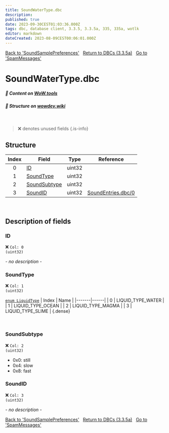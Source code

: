 ```yaml
---
title: SoundWaterType.dbc
description:
published: true
date: 2023-09-30CEST01:03:36.000Z
tags: dbc, database client, 3.3.5, 3.3.5a, 335, 335a, wotlk
editor: markdown
dateCreated: 2023-08-09CEST00:06:01.000Z
---
```

<a href="https://trinitycore.info/files/DBC/335/soundsamplepreferences" class="mt-5 v-btn v-btn--depressed v-btn--flat v-btn--outlined theme--light v-size--default darkblue--text text--lighten-3"><span class="v-btn__content"><i aria-hidden="true" class="v-icon notranslate v-icon--left mdi mdi-arrow-left theme--light"></i><span>Back to 'SoundSamplePreferences'</span></span></a>&nbsp;&nbsp;&nbsp;<a href="https://trinitycore.info/files/DBC/335/home" class="mt-5 v-btn v-btn--depressed v-btn--flat v-btn--outlined theme--light v-size--default darkblue--text text--lighten-3"><span class="v-btn__content"><i aria-hidden="true" class="v-icon notranslate v-icon--left mdi mdi-home-outline theme--light"></i><span>Return to DBCs (3.3.5a)</span></span></a>&nbsp;&nbsp;&nbsp;<a href="https://trinitycore.info/files/DBC/335/spammessages" class="mt-5 v-btn v-btn--depressed v-btn--flat v-btn--outlined theme--light v-size--default darkblue--text text--lighten-3"><span class="v-btn__content"><span>Go to 'SpamMessages'</span><i aria-hidden="true" class="v-icon notranslate v-icon--right mdi mdi-arrow-right theme--light"></i></span></a>

# SoundWaterType.dbc
##### :open_book: Content on [WoW.tools](https://wow.tools/dbc/?dbc=soundwatertype&build=3.3.5.12340)
##### :pencil: Structure on [wowdev.wiki](https://wowdev.wiki/DB/SoundWaterType)
&nbsp;

> :x: denotes unused fields
{.is-info}


## Structure

| Index | Field | Type | Reference |
| :---: | --- | :---: | --- |
| 0 | [ID](#id) | uint32 |  |
| 1 | [SoundType](#soundtype) | uint32 |  |
| 2 | [SoundSubtype](#soundsubtype) | uint32 |  |
| 3 | [SoundID](#soundid) | uint32 | [SoundEntries.dbc/0](/files/DBC/335/soundentries#id) |
&nbsp;
## Description of fields

### ID
:x: <code>Col: 0 (uint32)</code>

*- no description -*
&nbsp;

### SoundType
:x: <code>Col: 1 (uint32)</code>

[`enum LiquidType`](https://github.com/TrinityCore/TrinityCore/blob/3.3.5/src/tools/map_extractor/adt.h#L27-L33)
| Index | Name |
|-------|------|
| 0 | LIQUID_TYPE_WATER |
| 1 | LIQUID_TYPE_OCEAN |
| 2 | LIQUID_TYPE_MAGMA |
| 3 | LIQUID_TYPE_SLIME |
{.dense}

&nbsp;

### SoundSubtype
:x: <code>Col: 2 (uint32)</code>

* 0x0: still
* 0x4: slow
* 0x8: fast
&nbsp;

### SoundID
:x: <code>Col: 3 (uint32)</code>

*- no description -*
&nbsp;

<a href="https://trinitycore.info/files/DBC/335/soundsamplepreferences" class="mt-5 v-btn v-btn--depressed v-btn--flat v-btn--outlined theme--light v-size--default darkblue--text text--lighten-3"><span class="v-btn__content"><i aria-hidden="true" class="v-icon notranslate v-icon--left mdi mdi-arrow-left theme--light"></i><span>Back to 'SoundSamplePreferences'</span></span></a>&nbsp;&nbsp;&nbsp;<a href="https://trinitycore.info/files/DBC/335/home" class="mt-5 v-btn v-btn--depressed v-btn--flat v-btn--outlined theme--light v-size--default darkblue--text text--lighten-3"><span class="v-btn__content"><i aria-hidden="true" class="v-icon notranslate v-icon--left mdi mdi-home-outline theme--light"></i><span>Return to DBCs (3.3.5a)</span></span></a>&nbsp;&nbsp;&nbsp;<a href="https://trinitycore.info/files/DBC/335/spammessages" class="mt-5 v-btn v-btn--depressed v-btn--flat v-btn--outlined theme--light v-size--default darkblue--text text--lighten-3"><span class="v-btn__content"><span>Go to 'SpamMessages'</span><i aria-hidden="true" class="v-icon notranslate v-icon--right mdi mdi-arrow-right theme--light"></i></span></a>
